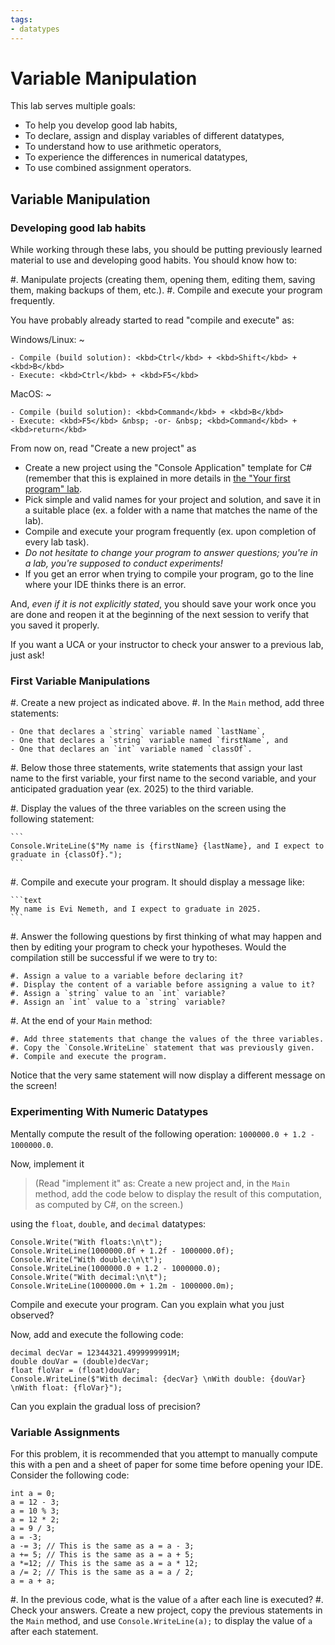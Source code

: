 ```yaml
---
tags:
- datatypes
---
```


#  Variable Manipulation

This lab serves multiple goals:

- To help you develop good lab habits,
- To declare, assign and display variables of different datatypes,
- To understand how to use arithmetic operators,
- To experience the differences in numerical datatypes,
- To use combined assignment operators.

## Variable Manipulation

### Developing good lab habits

While working through these labs, you should be putting previously learned material to use and developing good habits. You should know how to:

#. Manipulate projects (creating them, opening them, editing them, saving them, making backups of them, etc.).
#. Compile and execute your program frequently.

You have probably already started to read "compile and execute" as:

Windows/Linux:
~ 

    - Compile (build solution): <kbd>Ctrl</kbd> + <kbd>Shift</kbd> + <kbd>B</kbd>
    - Execute: <kbd>Ctrl</kbd> + <kbd>F5</kbd>

MacOS:
~ 

    - Compile (build solution): <kbd>Command</kbd> + <kbd>B</kbd>
    - Execute: <kbd>F5</kbd> &nbsp; -or- &nbsp; <kbd>Command</kbd> + <kbd>return</kbd>

From now on, read "Create a new project" as

 - Create a new project using the "Console Application" template for C# (remember that this is explained in more details in [the "Your first program" lab](./labs/FirstProgram#creating-your-first-new-project).
 - Pick simple and valid names for your project and solution, and save it in a suitable place (ex. a folder with a name that matches the name of the lab).
 - Compile and execute your program frequently (ex. upon completion of every lab task).
 - *Do not hesitate to change your program to answer questions; you're in a lab, you're supposed to conduct experiments!*
 - If you get an error when trying to compile your program, go to the line where your IDE thinks there is an error.

And, _even if it is not explicitly stated_, you should save your work once you are done and reopen it at the beginning of the next session to verify that you saved it properly.

If you want a UCA or your instructor to check your answer to a previous lab, just ask!


### First Variable Manipulations

#. Create a new project as indicated above.
#. In the `Main` method, add three statements:

    - One that declares a `string` variable named `lastName`,
    - One that declares a `string` variable named `firstName`, and
    - One that declares an `int` variable named `classOf`.

#. Below those three statements, write statements that assign your last name to the first variable, your first name to the second variable, and your anticipated graduation year (ex. 2025) to the third variable.

#. Display the values of the three variables on the screen using the following statement:

    ```
    Console.WriteLine($"My name is {firstName} {lastName}, and I expect to graduate in {classOf}.");
    ```

#. Compile and execute your program. It should display a message like:

    ```text
    My name is Evi Nemeth, and I expect to graduate in 2025.
    ```

#. Answer the following questions by first thinking of what may happen and then by editing your program to check your hypotheses. Would the compilation still be successful if we were to try to:

    #. Assign a value to a variable before declaring it?
    #. Display the content of a variable before assigning a value to it?
    #. Assign a `string` value to an `int` variable?
    #. Assign an `int` value to a `string` variable?

#. At the end of your `Main` method:

    #. Add three statements that change the values of the three variables.
    #. Copy the `Console.WriteLine` statement that was previously given.
    #. Compile and execute the program.

   Notice that the very same statement will now display a different message on the screen!

### Experimenting With Numeric Datatypes

Mentally compute the result of the following operation: `1000000.0 + 1.2 - 1000000.0`.

Now, implement it

> (Read "implement it" as:  Create a new project and, in the `Main` method, add the code below to display the result of this computation, as computed by C#, on the screen.)

using the `float`, `double`, and `decimal` datatypes:

```
Console.Write("With floats:\n\t");
Console.WriteLine(1000000.0f + 1.2f - 1000000.0f);
Console.Write("With double:\n\t");
Console.WriteLine(1000000.0 + 1.2 - 1000000.0);
Console.Write("With decimal:\n\t");
Console.WriteLine(1000000.0m + 1.2m - 1000000.0m);
```

Compile and execute your program. Can you explain what you just observed?

Now, add and execute the following code:

```
decimal decVar = 12344321.4999999991M;
double douVar = (double)decVar;
float floVar = (float)douVar;
Console.WriteLine($"With decimal: {decVar} \nWith double: {douVar} \nWith float: {floVar}");
```

Can you explain the gradual loss of precision?

### Variable Assignments

For this problem, it is recommended that you attempt to manually compute this with a pen and a sheet of paper for some time before opening your IDE. Consider the following code:

```
int a = 0;
a = 12 - 3;
a = 10 % 3;
a = 12 * 2;
a = 9 / 3;
a = -3;
a -= 3; // This is the same as a = a - 3;
a += 5; // This is the same as a = a + 5;
a *=12; // This is the same as a = a * 12;
a /= 2; // This is the same as a = a / 2;
a = a + a;
```

#. In the previous code, what is the value of `a` after each line is executed?
#. Check your answers. Create a new project, copy the previous statements in the `Main` method, and use `Console.WriteLine(a);` to display the value of `a` after each statement.
